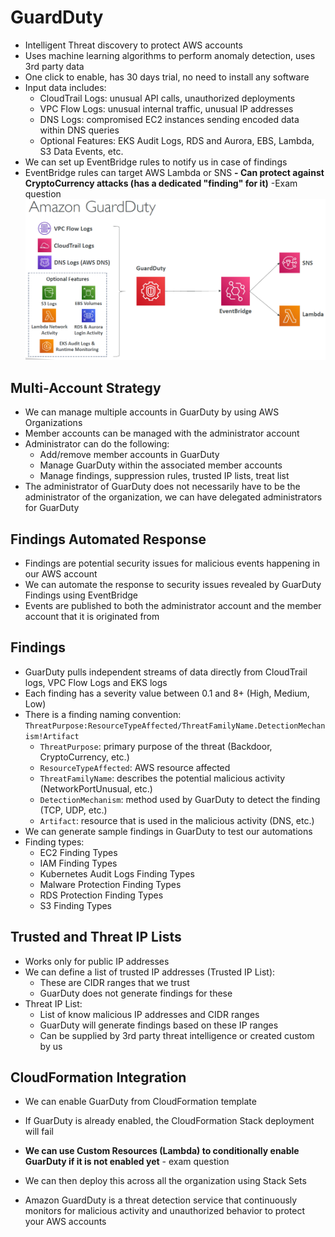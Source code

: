# GuardDuty

- Intelligent Threat discovery to protect AWS accounts
- Uses machine learning algorithms to perform anomaly detection, uses 3rd party data
- One click to enable, has 30 days trial, no need to install any software
- Input data includes:
  - CloudTrail Logs: unusual API calls, unauthorized deployments
  - VPC Flow Logs: unusual internal traffic, unusual IP addresses
  - DNS Logs: compromised EC2 instances sending encoded data within DNS queries
  - Optional Features: EKS Audit Logs, RDS and Aurora, EBS, Lambda, S3 Data Events, etc.
- We can set up EventBridge rules to notify us in case of findings
- EventBridge rules can target AWS Lambda or SNS
  **- Can protect against CryptoCurrency attacks (has a dedicated "finding" for it)** -Exam question
  ![alt text](image.png)

## Multi-Account Strategy

- We can manage multiple accounts in GuarDuty by using AWS Organizations
- Member accounts can be managed with the administrator account
- Administrator can do the following:
  - Add/remove member accounts in GuarDuty
  - Manage GuarDuty within the associated member accounts
  - Manage findings, suppression rules, trusted IP lists, treat list
- The administrator of GuarDuty does not necessarily have to be the administrator of the organization, we can have delegated administrators for GuarDuty

## Findings Automated Response

- Findings are potential security issues for malicious events happening in our AWS account
- We can automate the response to security issues revealed by GuarDuty Findings using EventBridge
- Events are published to both the administrator account and the member account that it is originated from

## Findings

- GuarDuty pulls independent streams of data directly from CloudTrail logs, VPC Flow Logs and EKS logs
- Each finding has a severity value between 0.1 and 8+ (High, Medium, Low)
- There is a finding naming convention: `ThreatPurpose:ResourceTypeAffected/ThreatFamilyName.DetectionMechanism!Artifact`
  - `ThreatPurpose`: primary purpose of the threat (Backdoor, CryptoCurrency, etc.)
  - `ResourceTypeAffected`: AWS resource affected
  - `ThreatFamilyName`: describes the potential malicious activity (NetworkPortUnusual, etc.)
  - `DetectionMechanism`: method used by GuarDuty to detect the finding (TCP, UDP, etc.)
  - `Artifact`: resource that is used in the malicious activity (DNS, etc.)
- We can generate sample findings in GuarDuty to test our automations
- Finding types:
  - EC2 Finding Types
  - IAM Finding Types
  - Kubernetes Audit Logs Finding Types
  - Malware Protection Finding Types
  - RDS Protection Finding Types
  - S3 Finding Types

## Trusted and Threat IP Lists

- Works only for public IP addresses
- We can define a list of trusted IP addresses (Trusted IP List):
  - These are CIDR ranges that we trust
  - GuarDuty does not generate findings for these
- Threat IP List:
  - List of know malicious IP addresses and CIDR ranges
  - GuarDuty will generate findings based on these IP ranges
  - Can be supplied by 3rd party threat intelligence or created custom by us

## CloudFormation Integration

- We can enable GuarDuty from CloudFormation template
- If GuarDuty is already enabled, the CloudFormation Stack deployment will fail
- **We can use Custom Resources (Lambda) to conditionally enable GuarDuty if it is not enabled yet** - exam question
- We can then deploy this across all the organization using Stack Sets



- Amazon GuardDuty is a threat detection service that continuously monitors for malicious activity and unauthorized behavior to protect your AWS accounts